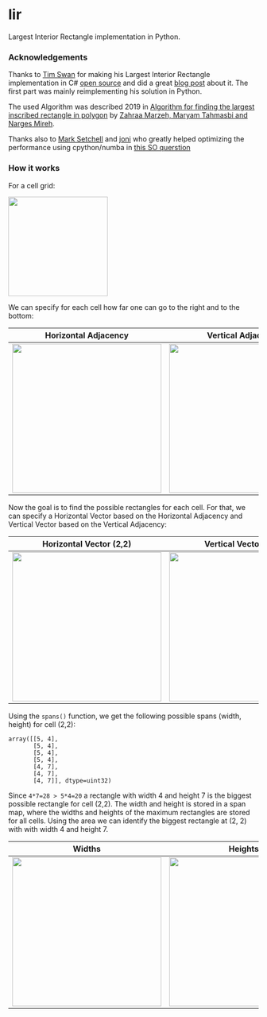 # lir
Largest Interior Rectangle implementation in Python. 

### Acknowledgements

Thanks to [Tim Swan](https://www.linkedin.com/in/tim-swan-14b1b/) for making his Largest Interior Rectangle implementation in C# [open source](https://github.com/Evryway/lir) and did a great [blog post](https://www.evryway.com/largest-interior/) about it. The first part was mainly reimplementing his solution in Python.

The used Algorithm was described 2019 in [Algorithm for finding the largest inscribed rectangle in polygon](https://journals.ut.ac.ir/article_71280_2a21de484e568a9e396458a5930ca06a.pdf) by [Zahraa Marzeh, Maryam Tahmasbi and Narges Mireh](https://journals.ut.ac.ir/article_71280.html).

Thanks also to [Mark Setchell](https://stackoverflow.com/users/2836621/mark-setchell) and [joni](https://stackoverflow.com/users/4745529/joni) who greatly helped optimizing the performance using cpython/numba in [this SO querstion](https://stackoverflow.com/questions/69854335/optimize-the-calculation-of-horizontal-and-vertical-adjacency-using-numpy)

### How it works

For a cell grid:

<img width="200" src="https://github.com/lukasalexanderweber/lir/blob/readme/readme_imgs/cells.png">

We can specify for each cell how far one can go to the right and to the bottom:

Horizontal Adjacency             |  Vertical Adjacency
:-------------------------:|:-------------------------:
<img width="300" src="https://github.com/lukasalexanderweber/lir/blob/readme/readme_imgs/h_adjacency.png" /> |  <img width="300" src="https://github.com/lukasalexanderweber/lir/blob/readme/readme_imgs/v_adjacency.png" />

Now the goal is to find the possible rectangles for each cell. For that, we can specify a Horizontal Vector based on the Horizontal Adjacency and Vertical Vector based on the Vertical Adjacency:

Horizontal Vector (2,2)             |  Vertical Vector (2,2)
:-------------------------:|:-------------------------:
<img width="300" src="https://github.com/lukasalexanderweber/lir/blob/readme/readme_imgs/h_vector.png" /> |  <img width="300" src="https://github.com/lukasalexanderweber/lir/blob/readme/readme_imgs/v_vector.png" />

Using the `spans()` function, we get the following possible spans (width, height) for cell (2,2):

```
array([[5, 4],
       [5, 4],
       [5, 4],
       [5, 4],
       [4, 7],
       [4, 7],
       [4, 7]], dtype=uint32)
```

Since `4*7=28 > 5*4=20` a rectangle with width 4 and height 7 is the biggest possible rectangle for cell (2,2).
The width and height is stored in a span map, where the widths and heights of the maximum rectangles are stored for all cells.
Using the area we can identify the biggest rectangle at (2, 2) with  with width 4 and height 7. 

Widths             |  Heights             |  Areas
:-------------------------:|:-------------------------:|:-------------------------:
<img width="300" src="https://github.com/lukasalexanderweber/lir/blob/readme/readme_imgs/span_map_widths.png" /> |  <img width="300" src="https://github.com/lukasalexanderweber/lir/blob/readme/readme_imgs/span_map_heights.png" /> |  <img width="300" src="https://github.com/lukasalexanderweber/lir/blob/readme/readme_imgs/span_map_areas.png" />

